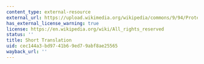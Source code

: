 ```yaml
---
content_type: external-resource
external_url: https://upload.wikimedia.org/wikipedia/commons/9/94/Protein_translation.gif
has_external_license_warning: true
license: https://en.wikipedia.org/wiki/All_rights_reserved
status: ''
title: Short Translation
uid: cec144a3-bd97-41b6-9ed7-9abf8ae25565
wayback_url: ''
---
```

